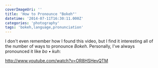 ```yaml
---
coverImageUri: ''
title: 'How to Pronounce "Bokeh"'
datetime: '2014-07-11T16:30:11.000Z'
categories: 'photography'
tags: 'bokeh,language,pronunciation'
---
```


I don't even remember how I found this video, but I find it interesting all of
the number of ways to pronounce _Bokeh_. Personally, I've always pronounced it
like _bo • kuh_:

http://www.youtube.com/watch?v=OR8HSHevQTM
